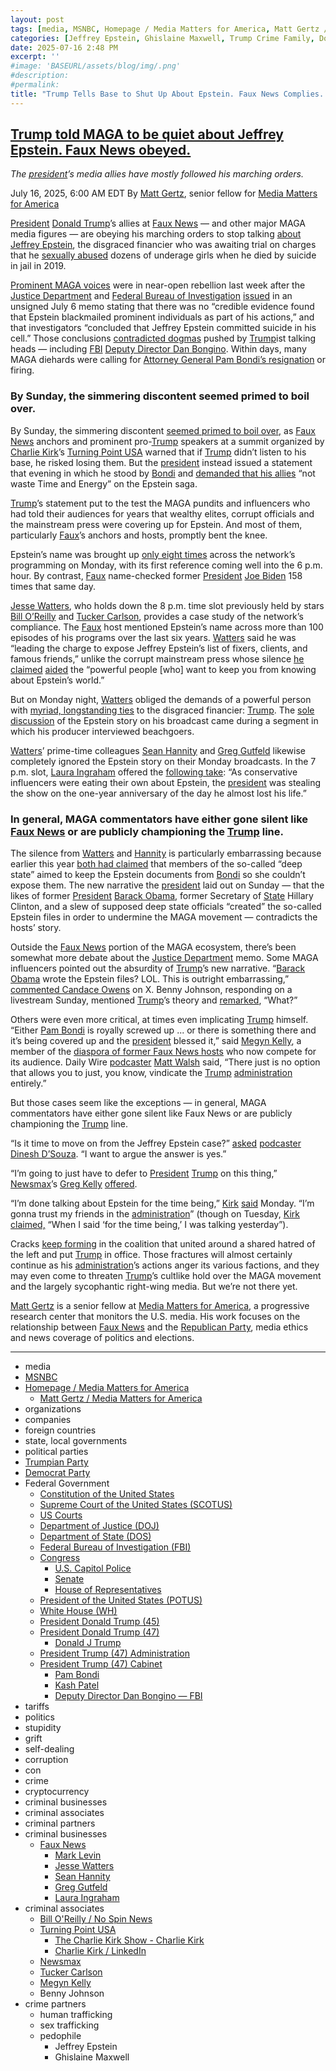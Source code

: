 ```yaml
---
layout: post
tags: [media, MSNBC, Homepage / Media Matters for America, Matt Gertz / Media Matters for America, organizations, companies, foreign countries, state local governments, political parties, Trumpian Party, Democrat Party, Federal Government, Constitution of the United States, Supreme Court of the United States (SCOTUS), US Courts, Department of Justice (DOJ), Department of State (DOS), Federal Bureau of Investigation (FBI), Congress, U.S. Capitol Police, Senate, House of Representatives, President of the United States (POTUS), White House (WH), President Donald Trump (45), President Donald Trump (47), Donald J Trump, President Trump (47) Administration, President Trump (47) Cabinet, Pam Bondi, Kash Patel, Deputy Director Dan Bongino — FBI, tariffs, politics, stupidity, grift, self-dealing, corruption, con, crime, cryptocurrency, criminal businesses, criminal associates, criminal partners, criminal businesses, Faux News, Mark Levin, Jesse Watters, Sean Hannity, Greg Gutfeld, Laura Ingraham, criminal associates, Bill O’Reilly / No Spin News, Turning Point USA, The Charlie Kirk Show - Charlie Kirk, Charlie Kirk / LinkedIn, Newsmax, Tucker Carlson, Megyn Kelly, Benny Johnson, crime partners]
categories: [Jeffrey Epstein, Ghislaine Maxwell, Trump Crime Family, Donald Trump]
date: 2025-07-16 2:48 PM
excerpt: ''
#image: 'BASEURL/assets/blog/img/.png'
#description:
#permalink:
title: "Trump Tells Base to Shut Up About Epstein. Faux News Complies. MAGA-Landia Citizens Don't"
---
```



## [Trump told MAGA to be quiet about Jeffrey Epstein. Faux News obeyed.](https://www.msnbc.com/opinion/msnbc-opinion/trump-jeffrey-epstein-fox-news-maga-media-rcna218870)

*The [president](https://www.whitehouse.gov/)’s media allies have mostly followed his marching orders.*

July 16, 2025, 6:00 AM EDT
By [Matt Gertz](https://www.mediamatters.org/author/matt-gertz), senior fellow for [Media Matters for America](https://www.mediamatters.org/)

[President](https://www.whitehouse.gov/) [Donald Trump](https://www.donaldjtrump.com/)’s allies at [Faux News](https://www.foxnews.com/) — and other major MAGA media figures — are obeying his marching orders to stop talking [about Jeffrey Epstein](https://www.msnbc.com/opinion/msnbc-opinion/trump-epstein-files-maga-rcna218655), the disgraced financier who was awaiting trial on charges that he [sexually abused](https://www.justice.gov/usao-sdny/press-release/file/1180481/dl) dozens of underage girls when he died by suicide in jail in 2019.

[Prominent MAGA voices](https://www.msnbc.com/the-beat-with-ari/watch/trump-s-epstein-crisis-explodes-fallout-triggers-maga-revolt-plunges-admin-into-chaos-243294277601) were in near-open rebellion last week after the [Justice Department](https://www.justice.gov/) and [Federal Bureau of Investigation](https://www.fbi.gov/) [issued](https://www.axios.com/2025/07/07/jeffrey-epstein-suicide-client-list-trump-administration) in an unsigned July 6 memo stating that there was no “credible evidence found that Epstein blackmailed prominent individuals as part of his actions,” and that investigators “concluded that Jeffrey Epstein committed suicide in his cell.” Those conclusions [contradicted dogmas](https://www.mediamatters.org/fox-news/maga-media-eat-their-own-after-trump-administration-denies-their-epstein-conspiracy) pushed by [Trump](https://www.donaldjtrump.com/)ist talking heads — including [FBI](https://www.fbi.gov/) [Deputy Director Dan Bongino](https://www.fbi.gov/about/leadership-and-structure/deputy-director-dan-bongino). Within days, many MAGA diehards were calling for [Attorney General Pam Bondi’s resignation](https://www.msnbc.com/rachel-maddow-show/maddowblog/conflict-pam-bondi-dan-bongino-goes-public-adding-team-trump-schisms-rcna218615) or firing.

### By Sunday, the simmering discontent seemed primed to boil over.

By Sunday, the simmering discontent [seemed primed to boil over,](https://www.washingtonpost.com/politics/2025/07/12/turning-point-usa-conference-concerns-trump/) as [Faux News](https://www.foxnews.com/) anchors and prominent pro-[Trump](https://www.donaldjtrump.com/) speakers at a summit organized by [Charlie Kirk](https://www.charliekirk.com/)’s [Turning Point USA](https://www.tpusa.com/) warned that if [Trump](https://www.donaldjtrump.com/) didn’t listen to his base, he risked losing them. But the [president](https://www.whitehouse.gov/) instead issued a statement that evening in which he stood by [Bondi](https://www.justice.gov/ag/staff-profile/meet-attorney-general) and [demanded that his allies](https://truthsocial.com/@realDonaldTrump](https://www.donaldjtrump.com/)/posts/114842356238631061) “not waste Time and Energy” on the Epstein saga.

[Trump](https://www.donaldjtrump.com/)’s statement put to the test the MAGA pundits and influencers who had told their audiences for years that wealthy elites, corrupt officials and the mainstream press were covering up for Epstein. And most of them, particularly [Faux](https://www.foxnews.com/)’s anchors and hosts, promptly bent the knee.

Epstein’s name was brought up [only eight times](https://x.com/MattGertz/status/1945088730852729090) across the network’s programming on Monday, with its first reference coming well into the 6 p.m. hour. By contrast, [Faux](https://www.foxnews.com/) name-checked former [President](https://www.whitehouse.gov/) [Joe Biden](https://bidenwhitehouse.archives.gov/) 158 times that same day.

[Jesse Watters](https://www.foxnews.com/person/w/jesse-watters), who holds down the 8 p.m. time slot previously held by stars [Bill O’Reilly](https://www.billoreilly.com/) and [Tucker Carlson](https://tuckercarlson.com/), provides a case study of the network’s compliance. The [Faux](https://www.foxnews.com/) host mentioned Epstein’s name across more than 100 episodes of his programs over the last six years. [Watters](https://www.foxnews.com/person/w/jesse-watters) said he was “leading the charge to expose Jeffrey Epstein’s list of fixers, clients, and famous friends,” unlike the corrupt mainstream press whose silence [he claimed](https://www.foxnews.com/video/6343135274112) [aided](https://www.foxnews.com/video/6343135274112) the “powerful people [who] want to keep you from knowing about Epstein’s world.”

But on Monday night, [Watters](https://www.foxnews.com/person/w/jesse-watters) obliged the demands of a powerful person with [myriad, longstanding ties](https://www.mediamatters.org/fox-news/maga-media-eat-their-own-after-trump-administration-denies-their-epstein-conspiracy#:~:text=their%20erstwhile%20allies.-,The,-truth%20about%20Epstein) to the disgraced financier: [Trump](https://www.donaldjtrump.com/). The [sole discussion](https://twitter.com/MattGertz/status/1945088730852729090) of the Epstein story on his broadcast came during a segment in which his producer interviewed beachgoers.

[Watters](https://www.foxnews.com/person/w/jesse-watters)’ prime-time colleagues [Sean Hannity](https://www.foxnews.com/person/h/sean-hannity) and [Greg Gutfeld](https://www.foxnews.com/person/g/greg-gutfeld) likewise completely ignored the Epstein story on their Monday broadcasts. In the 7 p.m. slot, [Laura Ingraham](https://www.foxnews.com/person/i/laura-ingraham) offered the [following take](https://www.mediamatters.org/laura-ingraham/laura-ingraham-conservative-influencers-were-eating-their-own-about-epstein): “As conservative influencers were eating their own about Epstein, the [president](https://www.whitehouse.gov/) was stealing the show on the one-year anniversary of the day he almost lost his life.”

### In general, MAGA commentators have either gone silent like [Faux News](https://www.foxnews.com/) or are publicly championing the [Trump](https://www.donaldjtrump.com/) line.

The silence from [Watters](https://www.foxnews.com/person/w/jesse-watters) and [Hannity](https://www.foxnews.com/person/h/sean-hannity) is particularly embarrassing because earlier this year [both had claimed](https://www.mediamatters.org/fox-news/trumps-jeffrey-epstein-post-contradicts-what-top-fox-hosts-have-argued) that members of the so-called “deep state” aimed to keep the Epstein documents from [Bondi](https://www.justice.gov/ag/staff-profile/meet-attorney-general) so she couldn’t expose them. The new narrative the [president](https://www.whitehouse.gov/) laid out on Sunday — that the likes of former [President](https://www.whitehouse.gov/) [Barack Obama](https://obamawhitehouse.archives.gov/), former Secretary of [State](https://www.state.gov/) Hillary Clinton, and a slew of supposed deep state officials “created” the so-called Epstein files in order to undermine the MAGA movement — contradicts the hosts’ story.

Outside the [Faux News](https://www.foxnews.com/) portion of the MAGA ecosystem, there’s been somewhat more debate about the [Justice Department](https://www.justice.gov/) memo. Some MAGA influencers pointed out the absurdity of [Trump](https://www.donaldjtrump.com/)’s new narrative. “[Barack Obama](https://obamawhitehouse.archives.gov/) wrote the Epstein files? LOL. This is outright embarrassing,” [commented Candace Owens](https://x.com/RealCandaceO/status/1944523492634005715) on X. Benny Johnson, responding on a livestream Sunday, mentioned [Trump](https://www.donaldjtrump.com/)’s theory and [remarked](https://x.com/AccountableGOP/status/1944188263322866042), “What?”

Others were even more critical, at times even implicating [Trump](https://www.donaldjtrump.com/) himself. “Either [Pam Bondi](https://www.justice.gov/ag/staff-profile/meet-attorney-general) is royally screwed up ... or there is something there and it’s being covered up and the [president](https://www.whitehouse.gov/) blessed it,” said [Megyn Kelly](https://www.megynkelly.com/), a member of the [diaspora of former Faux News hosts](https://www.mediamatters.org/fox-news/fox-news-diaspora-threatening-networks-business-model) who now compete for its audience. Daily Wire [podcaster](https://www.mediamatters.org/matt-walsh/matt-walsh-epstein-files-there-just-no-option-allows-you-just-you-know-vindicate-trump) [Matt Walsh](https://www.mediamatters.org/matt-walsh/matt-walsh-epstein-files-there-just-no-option-allows-you-just-you-know-vindicate-trump) said, “There just is no option that allows you to just, you know, vindicate the [Trump](https://www.donaldjtrump.com/) [administration](https://www.whitehouse.gov/administration/) entirely.”

But those cases seem like the exceptions — in general, MAGA commentators have either gone silent like Faux News or are publicly championing the [Trump](https://www.donaldjtrump.com/) line.

“Is it time to move on from the Jeffrey Epstein case?” [asked](https://www.mediaite.com/politics/dinesh-dsouza-tells-viewers-its-time-to-move-on-from-epstein-they-have-closed-the-case/?) [podcaster Dinesh D’Souza](https://www.mediaite.com/politics/dinesh-dsouza-tells-viewers-its-time-to-move-on-from-epstein-they-have-closed-the-case/?). “I want to argue the answer is yes.”

“I’m going to just have to defer to [President](https://www.whitehouse.gov/) [Trump](https://www.donaldjtrump.com/) on this thing,” [Newsmax](https://www.newsmax.com/)’s [Greg Kelly](https://www.mediamatters.org/greg-kelly/newsmaxs-greg-kelly-im-going-just-have-defer-president-trump-thing-he-actually-knows) [offered](https://www.mediamatters.org/greg-kelly/newsmaxs-greg-kelly-im-going-just-have-defer-president-trump-thing-he-actually-knows).

“I’m done talking about Epstein for the time being,” [Kirk](https://www.mediamatters.org/charlie-kirk/charlie-kirk-im-done-talking-about-epstein-time-being-im-gonna-trust-my-friends) [said](https://www.mediamatters.org/charlie-kirk/charlie-kirk-im-done-talking-about-epstein-time-being-im-gonna-trust-my-friends) Monday. “I’m gonna trust my friends in the [administration](https://www.whitehouse.gov/administration/)” (though on Tuesday, [Kirk claimed,](https://www.independent.co.uk/news/world/americas/us-politics/charlie-kirk-epstein-coverage-backtrack-b2789665.html) “When I said ‘for the time being,’ I was talking yesterday”).

Cracks [keep forming](https://www.wired.com/story/jeffrey-epstein-list-maga-angry-trump/) in the coalition that united around a shared hatred of the left and put [Trump](https://www.donaldjtrump.com/) in office. Those fractures will almost certainly continue as his [administration](https://www.whitehouse.gov/administration/)’s actions anger its various factions, and they may even come to threaten [Trump](https://www.donaldjtrump.com/)’s cultlike hold over the MAGA movement and the largely sycophantic right-wing media. But we’re not there yet.

[Matt Gertz](https://www.mediamatters.org/author/matt-gertz) is a senior fellow at [Media Matters for America](https://www.mediamatters.org/), a progressive research center that monitors the U.S. media. His work focuses on the relationship between [Faux News](https://www.foxnews.com/) and the [Republican Party](https://www.gop.com/), media ethics and news coverage of politics and elections.


----
- media
- [MSNBC](https://www.msnbc.com/)
- [Homepage / Media Matters for America](https://www.mediamatters.org/)
    - [Matt Gertz / Media Matters for America](https://www.mediamatters.org/author/matt-gertz)
- organizations 
- companies
- foreign countries 
- state, local governments
- political parties 
- [Trumpian Party](https://www.gop.com/)
- [Democrat Party](https://www.democrats.org/)
- Federal Government 
    - [Constitution of the United States](https://constitution.congress.gov/)
    - [Supreme Court of the United States (SCOTUS)](https://www.supremecourt.gov/)
    - [US Courts](https://www.uscourts.gov/)
    - [Department of Justice (DOJ)](https://www.justice.gov/)
   - [Department of State (DOS)](https://www.state.gov/)
    - [Federal Bureau of Investigation (FBI)](https://www.fbi.gov/)
    - [Congress](https;//www.congress.gov/)
        - [U.S. Capitol Police](https://www.uscp.gov/)
        - [Senate](https://www.senate.gov/)
        - [House of Representatives](https://www.house.gov/)
    - [President of the United States (POTUS)](https://www.whitehouse.gov/)
    - [White House (WH)](https://www.whitehouse.gov/)
     - [President Donald Trump (45)](https://trumpwhitehouse.archives.gov/)
    - [President Donald Trump (47)](https://www.whitehouse.gov/administration/donald-j-trump/)
        - [Donald J Trump](https://www.donaldjtrump.com/)
    - [President Trump (47) Administration](https://www.whitehouse.gov/administration/)
    - [President Trump (47) Cabinet](https://www.whitehouse.gov/administration/the-cabinet/)
        - [Pam Bondi](https://www.justice.gov/ag/staff-profile/meet-attorney-general)
        - [Kash Patel](https://www.fbi.gov/about/leadership-and-structure/director-patel)
        - [Deputy Director Dan Bongino — FBI](https://www.fbi.gov/about/leadership-and-structure/deputy-director-dan-bongino)
- tariffs
- politics
- stupidity
- grift
- self-dealing
- corruption
- con
- crime
- cryptocurrency 
- criminal businesses
- criminal associates
- criminal partners
- criminal businesses
    - [Faux News](https://www.foxnews.com/)
        - [Mark Levin](https://www.foxnews.com/person/l/mark-levin)
        - [Jesse Watters](https://www.foxnews.com/person/w/jesse-watters)
        - [Sean Hannity](https://www.foxnews.com/person/h/sean-hannity)
        - [Greg Gutfeld](https://www.foxnews.com/person/g/greg-gutfeld)
        - [Laura Ingraham](https://www.foxnews.com/person/i/laura-ingraham)
- criminal associates
    - [Bill O'Reilly / No Spin News](https://www.billoreilly.com/)
    - [Turning Point USA](https://www.tpusa.com/)
        - [The Charlie Kirk Show - Charlie Kirk](https://www.charliekirk.com/)
        - [Charlie Kirk / LinkedIn](https://www.linkedin.com/in/charlie-kirk/)
    - [Newsmax](https://www.newsmax.com/)
    - [Tucker Carlson](https://tuckercarlson.com/)
    - [Megyn Kelly](https://www.megynkelly.com/)
    - Benny Johnson 
- crime partners
    - human trafficking 
    - sex trafficking 
    - pedophile 
        - Jeffrey Epstein 
        - Ghislaine Maxwell

